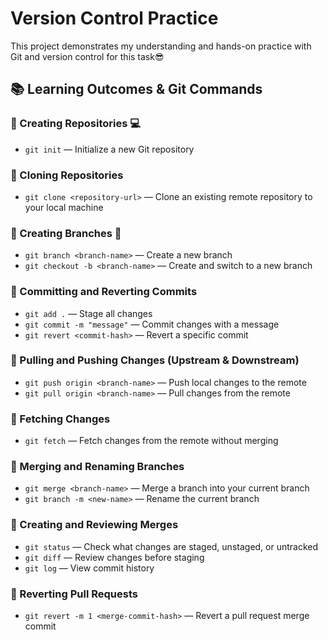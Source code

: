 # Version Control Practice

This project demonstrates my understanding and hands-on practice with Git and version control for this task😎

## 📚 Learning Outcomes & Git Commands

### 🔹 Creating Repositories 💻
- `git init` — Initialize a new Git repository

### 🔹 Cloning Repositories
- `git clone <repository-url>` — Clone an existing remote repository to your local machine

### 🔹 Creating Branches 🌵
- `git branch <branch-name>` — Create a new branch
- `git checkout -b <branch-name>` — Create and switch to a new branch

### 🔹 Committing and Reverting Commits
- `git add .` — Stage all changes
- `git commit -m "message"` — Commit changes with a message
- `git revert <commit-hash>` — Revert a specific commit

### 🔹 Pulling and Pushing Changes (Upstream & Downstream)
- `git push origin <branch-name>` — Push local changes to the remote
- `git pull origin <branch-name>` — Pull changes from the remote

### 🔹 Fetching Changes
- `git fetch` — Fetch changes from the remote without merging

### 🔹 Merging and Renaming Branches
- `git merge <branch-name>` — Merge a branch into your current branch
- `git branch -m <new-name>` — Rename the current branch

### 🔹 Creating and Reviewing Merges
- `git status` — Check what changes are staged, unstaged, or untracked
- `git diff` — Review changes before staging
- `git log` — View commit history

### 🔹 Reverting Pull Requests
- `git revert -m 1 <merge-commit-hash>` — Revert a pull request merge commit



